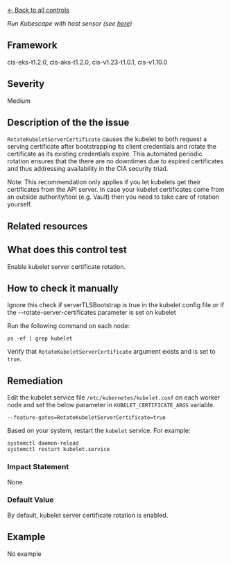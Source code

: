 [← Back to all controls](index.md)


_Run Kubescape with host sensor (see [here](../../components/host-sensor))_

## Framework

cis-eks-t1.2.0, cis-aks-t1.2.0, cis-v1.23-t1.0.1, cis-v1.10.0

## Severity

Medium

## Description of the the issue

`RotateKubeletServerCertificate` causes the kubelet to both request a serving certificate after bootstrapping its client credentials and rotate the certificate as its existing credentials expire. This automated periodic rotation ensures that the there are no downtimes due to expired certificates and thus addressing availability in the CIA security triad.

 Note: This recommendation only applies if you let kubelets get their certificates from the API server. In case your kubelet certificates come from an outside authority/tool (e.g. Vault) then you need to take care of rotation yourself.

## Related resources

## What does this control test

Enable kubelet server certificate rotation.

## How to check it manually

Ignore this check if serverTLSBootstrap is true in the kubelet config file or if the --rotate-server-certificates parameter is set on kubelet

 Run the following command on each node:

```
ps -ef | grep kubelet

```

 Verify that `RotateKubeletServerCertificate` argument exists and is set to `true`.

## Remediation

Edit the kubelet service file `/etc/kubernetes/kubelet.conf` on each worker node and set the below parameter in `KUBELET_CERTIFICATE_ARGS` variable.

```
--feature-gates=RotateKubeletServerCertificate=true

```

 Based on your system, restart the `kubelet` service. For example:

```
systemctl daemon-reload
systemctl restart kubelet.service

```

### Impact Statement

None

### Default Value

By default, kubelet server certificate rotation is enabled.

## Example

No example
